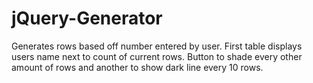 # jQuery-Generator


Generates rows based off number entered by user. First table displays users name next to count of current rows. Button to shade every other amount of rows and another to show dark line every 10 rows. 
